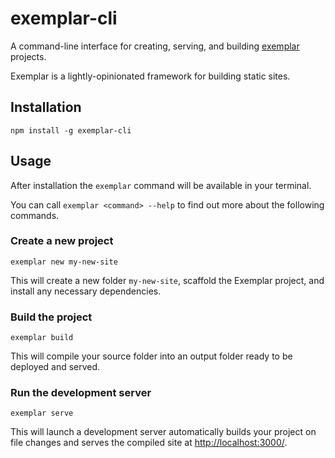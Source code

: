 # exemplar-cli

A command-line interface for creating, serving, and building [exemplar](https://github.com/frxnz/exemplar) projects.

Exemplar is a lightly-opinionated framework for building static sites.


Installation
------------

```
npm install -g exemplar-cli
```

Usage
-----

After installation the `exemplar` command will be available in your terminal.

You can call `exemplar <command> --help` to find out more about the following commands.


### Create a new project

```
exemplar new my-new-site
```

This will create a new folder `my-new-site`, scaffold the Exemplar project, and install any necessary dependencies.

### Build the project

```
exemplar build
```

This will compile your source folder into an output folder ready to be deployed and served.

### Run the development server

```
exemplar serve
```

This will launch a development server automatically builds your project on file changes and serves the compiled site at <http://localhost:3000/>.